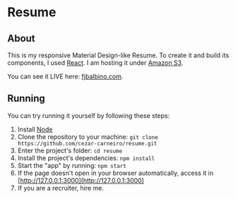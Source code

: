 # Resume
## About
This is my responsive Material Design-like Resume. To create it and build its components, I used [React](https://facebook.github.io/react/).
I am hosting it under [Amazon S3](https://pages.github.com/).

You can see it LIVE here: [fjbalbino.com](http://fjbalbino.com).

## Running
You can try running it yourself by following these steps:
1. Install [Node](https://nodejs.org/en/download/)
2. Clone the repository to your machine: `git clone https://github.com/cezar-carneiro/resume.git`
3. Enter the project's folder: `cd resume`
4. Install the project's dependencies: `npm install`
5. Start the "app" by running: `npm start` 
6. If the page doesn't open in your browser automatically, access it in [http://127.0.0.1:3000](http://127.0.0.1:3000)
7. If you are a recruiter, hire me.  
